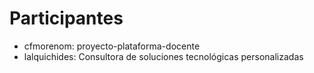 # Participantes

- cfmorenom: proyecto-plataforma-docente
- lalquichides: Consultora de soluciones tecnológicas personalizadas

